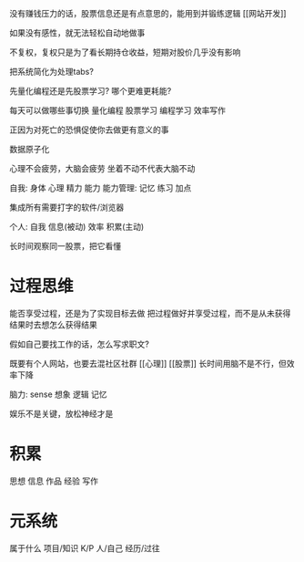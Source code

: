 没有赚钱压力的话，股票信息还是有点意思的，能用到并锻练逻辑
[[网站开发]]

如果没有感性，就无法轻松自动地做事

不复权，复权只是为了看长期持仓收益，短期对股价几乎没有影响

把系统简化为处理tabs?

先量化编程还是先股票学习?
	哪个更难更耗能?
	
每天可以做哪些事切换
	量化编程
	股票学习
	编程学习
	效率写作

正因为对死亡的恐惧促使你去做更有意义的事

数据原子化

心理不会疲劳，大脑会疲劳
坐着不动不代表大脑不动

自我: 身体 心理 精力 能力
能力管理: 记忆 练习 加点

集成所有需要打字的软件/浏览器

个人: 自我 信息(被动) 效率 积累(主动)

长时间观察同一股票，把它看懂
# 过程思维
能否享受过程，还是为了实现目标去做
把过程做好并享受过程，而不是从未获得结果时去想怎么获得结果

假如自己要找工作的话，怎么写求职文?

既要有个人网站，也要去混社区社群
[[心理]]
[[股票]]
长时间用脑不是不行，但效率下降

脑力: sense 想象 逻辑 记忆

娱乐不是关键，放松神经才是

# 积累
思想
信息
作品
经验
写作

# 元系统
属于什么 项目/知识
K/P
人/自己
经历/过往
